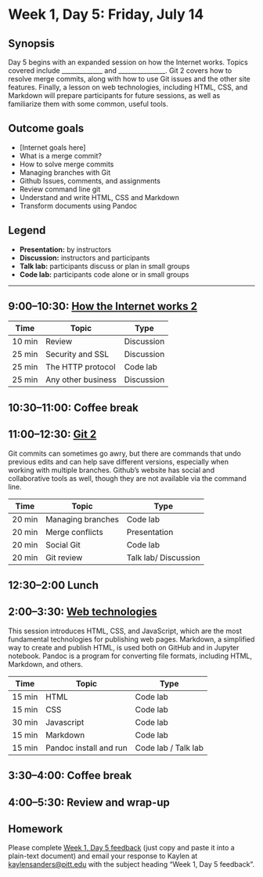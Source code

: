 # Week 1, Day 5: Friday, July 14

## Synopsis

Day 5 begins with an expanded session on how the Internet works.  Topics covered include _____________ and _______________.  Git 2 covers how to resolve merge commits, along with how to use Git issues and the other site features.  Finally, a lesson on web technologies, including HTML, CSS, and Markdown will prepare participants for future sessions, as well as familiarize them with some common, useful tools.  

## Outcome goals
* [Internet goals here]
* What is a merge commit?
* How to solve merge commits
* Managing branches with Git
* Github Issues, comments, and assignments
* Review command line git
* Understand and write HTML, CSS and Markdown
* Transform documents using Pandoc

## Legend

* **Presentation:** by instructors
* **Discussion:** instructors and participants
* **Talk lab:** participants discuss or plan in small groups
* **Code lab:** participants code alone or in small groups

______

## 9:00–10:30: [How the Internet works 2](internet_2.md)


Time | Topic | Type
---- | ----  | ----
10 min | Review | Discussion
25 min | Security and SSL | Discussion
25 min | The HTTP protocol | Code lab
25 min | Any other business | Discussion

## 10:30–11:00: Coffee break

## 11:00–12:30: [Git 2](git_tutorial.md)

Git commits can sometimes go awry, but there are commands that undo previous edits and can help save different versions, especially when working with multiple branches.  Github’s website has social and collaborative tools as well, though they are not available via the command line.

Time | Topic | Type
---- | ----  | ----
20 min | Managing branches| Code lab
20 min | Merge conflicts | Presentation
20 min | Social Git | Code lab
20 min | Git review | Talk lab/ Discussion

## 12:30–2:00 Lunch

## 2:00–3:30: [Web technologies](web_technologies.md)

This session introduces HTML, CSS, and JavaScript, which are the most fundamental technologies for publishing web pages. Markdown, a simplified way to create and publish HTML, is used both on GitHub and in Jupyter notebook. Pandoc is a program for converting file formats, including HTML, Markdown, and others. 

Time | Topic | Type
---- | ---- | ----
15 min | HTML | Code lab
15 min | CSS | Code lab
30 min | Javascript | Code lab
15 min | Markdown | Code lab
15 min | Pandoc install and run | Code lab / Talk lab

## 3:30–4:00: Coffee break

## 4:00–5:30: Review and wrap-up

## Homework

Please complete [Week 1, Day 5 feedback](week_1_day_5_feedback.md) (just copy and paste it into a plain-text document) and email your response to Kaylen at [kaylensanders@pitt.edu](mailto:kaylensanders@pitt.edu) with the subject heading “Week 1, Day 5 feedback”.

<!--## Readings (optional)

The following readings are mentioned in the individual activities for this day.-->


